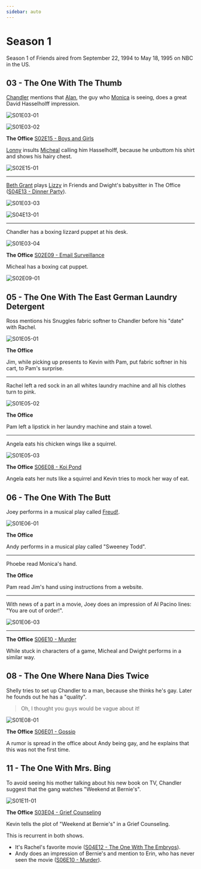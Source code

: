 ```yaml
---
sidebar: auto
---
```


# Season 1

Season 1 of Friends aired from September 22, 1994 to May 18, 1995 on NBC in the US.

## 03 - The One With The Thumb

[Chandler](https://friends.fandom.com/wiki/Chandler_Bing) mentions that
[Alan](https://friends.fandom.com/wiki/Alan), the guy who
[Monica](https://friends.fandom.com/wiki/Monica_Geller-Bing) is seeing, does
a great David Hasselholff impression.

![S01E03-01](./img/friends/S01E03-01.png)

![S01E03-02](./img/friends/S01E03-02.png)

**The Office** [S02E15 - Boys and Girls](https://theoffice.fandom.com/wiki/Boys_and_Girls)

[Lonny](https://theoffice.fandom.com/wiki/Lonny_Collins) insults
[Micheal](https://theoffice.fandom.com/wiki/Michael_Scott) calling him Hasselholff,
because he unbuttom his shirt and shows his hairy chest.

![S02E15-01](./img/office/S02E15-01.jpg)

---

[Beth Grant](https://friends.fandom.com/wiki/Beth_Grant)
plays [Lizzy](https://friends.fandom.com/wiki/Lizzy)
in Friends and Dwight's babysitter in The Office
([S04E13 - Dinner Party](https://theoffice.fandom.com/wiki/Dinner_Party)).

![S01E03-03](./img/friends/S01E03-03.png)

![S04E13-01](./img/office/S04E13-01.jpg)

---

Chandler has a boxing lizzard puppet at his desk.

![S01E03-04](./img/friends/S01E03-04.png)

**The Office** [S02E09 - Email Surveillance](https://theoffice.fandom.com/wiki/Email_Surveillance)

Micheal has a boxing cat puppet.

![S02E09-01](./img/office/S02E09-01.jpg)

## 05 - The One With The East German Laundry Detergent

Ross mentions his Snuggles fabric softner to Chandler before his "date" with Rachel.

![S01E05-01](./img/friends/S01E05-01.png)

**The Office**

Jim, while picking up presents to Kevin with Pam, put fabric softner
in his cart, to Pam's surprise.

---

Rachel left a red sock in an all whites laundry machine and all his clothes
turn to pink.

![S01E05-02](./img/friends/S01E05-02.png)

**The Office**

Pam left a lipstick in her laundry machine and stain a towel.

---

Angela eats his chicken wings like a squirrel.

![S01E05-03](./img/friends/S01E05-03.png)

**The Office** [S06E08 - Koi Pond](https://theoffice.fandom.com/wiki/Koi_Pond)

Angela eats her nuts like a squirrel and Kevin tries to mock her way of eat.

## 06 - The One With The Butt

Joey performs in a musical play called [Freud!](https://friends.fandom.com/wiki/Freud!).

![S01E06-01](./img/friends/S01E06-01.png)

**The Office**

Andy performs in a musical play called "Sweeney Todd".

---

Phoebe read Monica's hand.

**The Office**

Pam read Jim's hand using instructions from a website.

---

With news of a part in a movie, Joey does an impression of Al Pacino lines:
"You are out of order!".

![S01E06-03](./img/friends/S01E06-03.png)

---

**The Office** [S06E10 - Murder](https://theoffice.fandom.com/wiki/Murder)

While stuck in characters of a game, Micheal and Dwight performs
in a similar way.

## 08 - The One Where Nana Dies Twice

Shelly tries to set up Chandler to a man, because she thinks he's gay.
Later he founds out he has a "quality".

> Oh, I thought you guys would be vague about it!

![S01E08-01](./img/friends/S01E08-01.png)

**The Office** [S06E01 - Gossip](https://theoffice.fandom.com/wiki/Gossip)

A rumor is spread in the office about Andy being gay, and he explains
that this was not the first time.

## 11 - The One With Mrs. Bing

To avoid seeing his mother talking about his new book on TV, Chandler
suggest that the gang watches "Weekend at Bernie's".

![S01E11-01](./img/friends/S01E11-01.png)

**The Office** [S03E04 - Grief Counseling](https://theoffice.fandom.com/wiki/Grief_Counseling)

Kevin tells the plot of "Weekend at Bernie's" in a Grief Counseling.

This is recurrent in both shows.

- It's Rachel's favorite movie
    ([S04E12 - The One With The Embryos](https://friends.fandom.com/wiki/The_One_With_The_Embryos)).
- Andy does an impression of Bernie's and mention to Erin, who has never seen the movie
    ([S06E10 - Murder](https://theoffice.fandom.com/wiki/Murder)).
